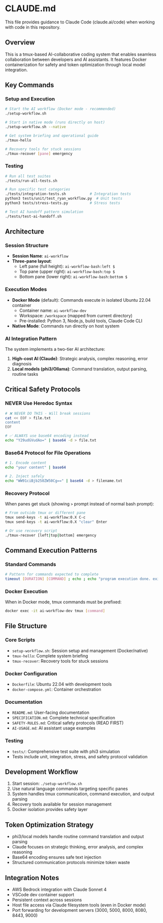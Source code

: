 # CLAUDE.md

This file provides guidance to Claude Code (claude.ai/code) when working with code in this repository.

## Overview

This is a tmux-based AI-collaborative coding system that enables seamless collaboration between developers and AI assistants. It features Docker containerization for safety and token optimization through local model integration.

## Key Commands

### Setup and Execution
```bash
# Start the AI workflow (Docker mode - recommended)
./setup-workflow.sh

# Start in native mode (runs directly on host)
./setup-workflow.sh --native

# Get system briefing and operational guide
./tmux-hello

# Recovery tools for stuck sessions
./tmux-recover [pane] emergency
```

### Testing
```bash
# Run all test suites
./tests/run-all-tests.sh

# Run specific test categories
./tests/integration-tests.sh           # Integration tests
python3 tests/unit/test_ryan_workflow.py  # Unit tests
python3 tests/stress-tests.py          # Stress tests

# Test AI handoff pattern simulation
./tests/test-ai-handoff.sh
```

## Architecture

### Session Structure
- **Session Name**: `ai-workflow`
- **Three-pane layout**:
  - Left pane (full height): `ai-workflow-bash:left $`
  - Top pane (upper right): `ai-workflow-bash:top $`
  - Bottom pane (lower right): `ai-workflow-bash:bottom $`

### Execution Modes
- **Docker Mode** (default): Commands execute in isolated Ubuntu 22.04 container
  - Container name: `ai-workflow-dev`
  - Workspace: `/workspace` (mapped from current directory)
  - Pre-installed: Python 3, Node.js, build tools, Claude Code CLI
- **Native Mode**: Commands run directly on host system

### AI Integration Pattern
The system implements a two-tier AI architecture:
1. **High-cost AI (Claude)**: Strategic analysis, complex reasoning, error diagnosis
2. **Local models (phi3/Ollama)**: Command translation, output parsing, routine tasks

## Critical Safety Protocols

### NEVER Use Heredoc Syntax
```bash
# ❌ NEVER DO THIS - Will break sessions
cat << EOF > file.txt
content
EOF

# ✅ ALWAYS use base64 encoding instead
echo "Y29udGVudAo=" | base64 -d > file.txt
```

### Base64 Protocol for File Operations
```bash
# 1. Encode content
echo "your content" | base64

# 2. Inject safely
echo "WW91ciBjb250ZW50Cg==" | base64 -d > filename.txt
```

### Recovery Protocol
When panes get stuck (showing `>` prompt instead of normal bash prompt):
```bash
# From outside tmux or different pane
tmux send-keys -t ai-workflow:0.X C-c
tmux send-keys -t ai-workflow:0.X "clear" Enter

# Or use recovery script
./tmux-recover [left|top|bottom] emergency
```

## Command Execution Patterns

### Standard Commands
```bash
# Pattern for commands expected to complete
timeout [DURATION] [COMMAND] ; echo ; echo "program execution done. exit_code=$?"
```

### Docker Execution
When in Docker mode, tmux commands must be prefixed:
```bash
docker exec -it ai-workflow-dev tmux [command]
```

## File Structure

### Core Scripts
- `setup-workflow.sh`: Session setup and management (Docker/native)
- `tmux-hello`: Complete system briefing
- `tmux-recover`: Recovery tools for stuck sessions

### Docker Configuration
- `Dockerfile`: Ubuntu 22.04 with development tools
- `docker-compose.yml`: Container orchestration

### Documentation
- `README.md`: User-facing documentation
- `SPECIFICATION.md`: Complete technical specification
- `SAFETY-RULES.md`: Critical safety protocols (READ FIRST)
- `AI-USAGE.md`: AI assistant usage examples

### Testing
- `tests/`: Comprehensive test suite with phi3 simulation
- Tests include unit, integration, stress, and safety protocol validation

## Development Workflow

1. Start session: `./setup-workflow.sh`
2. Use natural language commands targeting specific panes
3. System handles tmux communication, command execution, and output parsing
4. Recovery tools available for session management
5. Docker isolation provides safety layer

## Token Optimization Strategy

- phi3/local models handle routine command translation and output parsing
- Claude focuses on strategic thinking, error analysis, and complex reasoning
- Base64 encoding ensures safe text injection
- Structured communication protocols minimize token waste

## Integration Notes

- AWS Bedrock integration with Claude Sonnet 4
- VSCode dev container support
- Persistent context across sessions
- Host file access via Claude filesystem tools (even in Docker mode)
- Port forwarding for development servers (3000, 5000, 8000, 8080, 8443, 9000)